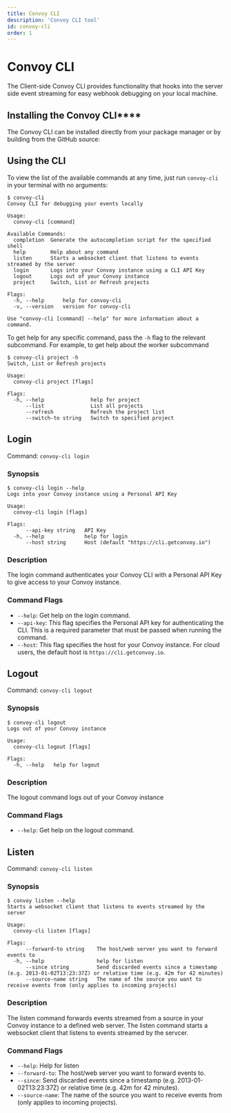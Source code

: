 ```yaml
---
title: Convoy CLI
description: 'Convoy CLI tool'
id: convoy-cli
order: 1
---
```


# Convoy CLI

The Client-side Convoy CLI provides functionality that hooks into the server side event streaming for easy webhook debugging on your local machine.

## Installing the Convoy CLI****

The Convoy CLI can be installed directly from your package manager or by building from the GitHub source:

<convoy-cli-tab></convoy-cli-tab>

## Using the CLI

To view the list of the available commands at any time, just run `convoy-cli` in your terminal with no arguments:

```console[terminal]
$ convoy-cli
Convoy CLI for debugging your events locally

Usage:
  convoy-cli [command]

Available Commands:
  completion  Generate the autocompletion script for the specified shell
  help        Help about any command
  listen      Starts a websocket client that listens to events streamed by the server
  login       Logs into your Convoy instance using a CLI API Key
  logout      Logs out of your Convoy instance
  project     Switch, List or Refresh projects

Flags:
  -h, --help      help for convoy-cli
  -v, --version   version for convoy-cli

Use "convoy-cli [command] --help" for more information about a command.
```

To get help for any specific command, pass the `-h` flag to the relevant subcommand. For example, to get help about the worker subcommand

```console[terminal]
$ convoy-cli project -h
Switch, List or Refresh projects

Usage:
  convoy-cli project [flags]

Flags:
  -h, --help               help for project
      --list               List all projects
      --refresh            Refresh the project list
      --switch-to string   Switch to specified project
```

## Login

Command: `convoy-cli login`

### Synopsis

```console[terminal]
$ convoy-cli login --help
Logs into your Convoy instance using a Personal API Key

Usage:
  convoy-cli login [flags]

Flags:
      --api-key string   API Key
  -h, --help             help for login
      --host string      Host (default "https://cli.getconvoy.io")
```

### Description

The login command authenticates your Convoy CLI with a Personal API Key to give access to your Convoy instance.

### Command Flags

- `--help`: Get help on the login command.
- `--api-key`: This flag specifies the Personal API key for authenticating the CLI. This is a required parameter that must be passed when running the command.
- `--host`: This flag specifies the host for your Convoy instance. For cloud users, the default host is `https://cli.getconvoy.io`.

## Logout

Command: `convoy-cli logout`

### Synopsis

```console[terminal]
$ convoy-cli logout
Logs out of your Convoy instance

Usage:
  convoy-cli logout [flags]

Flags:
  -h, --help   help for logout
```

### Description

The logout command logs out of your Convoy instance

### Command Flags

- `--help`: Get help on the logout command.

## Listen

Command: `convoy-cli listen`

### Synopsis

```console[terminal]
$ convoy listen --help
Starts a websocket client that listens to events streamed by the server

Usage:
  convoy-cli listen [flags]

Flags:
      --forward-to string    The host/web server you want to forward events to
  -h, --help                 help for listen
      --since string         Send discarded events since a timestamp (e.g. 2013-01-02T13:23:37Z) or relative time (e.g. 42m for 42 minutes)
      --source-name string   The name of the source you want to receive events from (only applies to incoming projects)
```

### Description

The listen command forwards events streamed from a source in your Convoy instance to a defined web server. The listen command starts a websocket client that listens to events streamed by the servcer.

### Command Flags
- `--help`: Help for listen
- `--forward-to`: The host/web server you want to forward events to.
- `--since`: Send discarded events since a timestamp (e.g. 2013-01-02T13:23:37Z) or relative time (e.g. 42m for 42 minutes).
- `--source-name`: The name of the source you want to receive events from (only applies to incoming projects).
